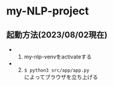 # my-NLP-project

## 起動方法(2023/08/02現在)
- 1. my-nlp-venvをactivateする
- 2. ```$ python3 src/app/app.py``` <br/>
  によってブラウザを立ち上げる
